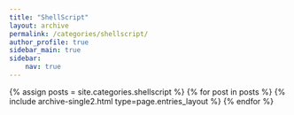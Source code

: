 ```yaml
---
title: "ShellScript"
layout: archive
permalink: /categories/shellscript/
author_profile: true
sidebar_main: true
sidebar:
    nav: true
---
```


{% assign posts = site.categories.shellscript %}
{% for post in posts %} {% include archive-single2.html type=page.entries_layout %} {% endfor %}
